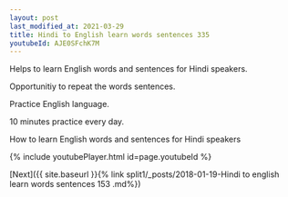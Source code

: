 ```yaml
---
layout: post
last_modified_at: 2021-03-29
title: Hindi to English learn words sentences 335 
youtubeId: AJE0SFchK7M
---
```

 
 
Helps to learn English words and sentences for Hindi speakers.

Opportunitiy to repeat the words sentences. 

Practice English language. 
 
10 minutes practice every day. 
 
How to learn English words and sentences for Hindi speakers 
 
{% include youtubePlayer.html id=page.youtubeId %}
 
 
[Next]({{ site.baseurl }}{% link  split1/_posts/2018-01-19-Hindi to english learn words sentences 153 .md%})
 
